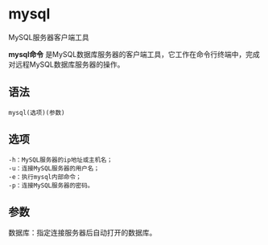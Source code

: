 # mysql

MySQL服务器客户端工具


**mysql命令** 是MySQL数据库服务器的客户端工具，它工作在命令行终端中，完成对远程MySQL数据库服务器的操作。

##  语法

```
mysql(选项)(参数)
```

##  选项

```
-h：MySQL服务器的ip地址或主机名；
-u：连接MySQL服务器的用户名；
-e：执行mysql内部命令；
-p：连接MySQL服务器的密码。
```

##  参数

数据库：指定连接服务器后自动打开的数据库。


